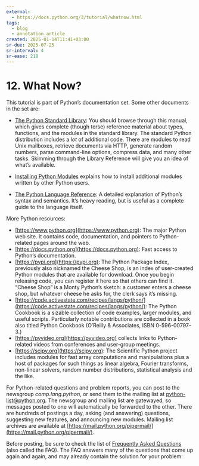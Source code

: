 ```yaml
---
external:
  - https://docs.python.org/3/tutorial/whatnow.html
tags:
  - blog
  - annotation_article
created: 2025-01-14T11:41+03:00
sr-due: 2025-07-25
sr-interval: 4
sr-ease: 218
---
```


# 12. What Now?

This tutorial is part of Python’s documentation set. Some other documents in the set are:

- [The Python Standard Library](https://docs.python.org/3/library/index.html): You should browse through this manual, which gives complete (though terse) reference material about types, functions, and the modules in the standard library. The standard Python distribution includes a _lot_ of additional code. There are modules to read Unix mailboxes, retrieve documents via HTTP, generate random numbers, parse command-line options, compress data, and many other tasks. Skimming through the Library Reference will give you an idea of what’s available.

- [Installing Python Modules](https://docs.python.org/3/installing/index.html) explains how to install additional modules written by other Python users.

- [The Python Language Reference](https://docs.python.org/3/reference/index.html): A detailed explanation of Python’s syntax and semantics. It’s heavy reading, but is useful as a complete guide to the language itself.

More Python resources:

- [https://www.python.org](https://www.python.org): The major Python web site. It contains code, documentation, and pointers to Python-related pages around the web.
- [https://docs.python.org](https://docs.python.org): Fast access to Python’s documentation.
- [https://pypi.org](https://pypi.org): The Python Package Index, previously also nicknamed the Cheese Shop, is an index of user-created Python modules that are available for download. Once you begin releasing code, you can register it here so that others can find it. “Cheese Shop” is a Monty Python’s sketch: a customer enters a cheese shop, but whatever cheese he asks for, the clerk says it’s missing.
- [https://code.activestate.com/recipes/langs/python/](https://code.activestate.com/recipes/langs/python/): The Python Cookbook is a sizable collection of code examples, larger modules, and useful scripts. Particularly notable contributions are collected in a book also titled Python Cookbook (O’Reilly & Associates, ISBN 0-596-00797-3.)
- [https://pyvideo.org](https://pyvideo.org) collects links to Python-related videos from conferences and user-group meetings.
- [https://scipy.org](https://scipy.org): The Scientific Python project includes modules for fast array computations and manipulations plus a host of packages for such things as linear algebra, Fourier transforms, non-linear solvers, random number distributions, statistical analysis and the like.

For Python-related questions and problem reports, you can post to the newsgroup _comp.lang.python_, or send them to the mailing list at [python-list@python.org](mailto:python-list%40python.org). The newsgroup and mailing list are gatewayed, so messages posted to one will automatically be forwarded to the other. There are hundreds of postings a day, asking (and answering) questions, suggesting new features, and announcing new modules. Mailing list archives are available at [https://mail.python.org/pipermail/](https://mail.python.org/pipermail/).

Before posting, be sure to check the list of [Frequently Asked Questions](https://docs.python.org/3/faq/index.html#faq-index) (also called the FAQ). The FAQ answers many of the questions that come up again and again, and may already contain the solution for your problem.
